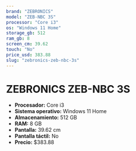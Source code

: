 ```yaml
---
brand: "ZEBRONICS"
model: "ZEB-NBC 3S"
processor: "Core i3"
os: "Windows 11 Home"
storage_gb: 512
ram_gb: 8
screen_cm: 39.62
touch: "No"
price_usd: 383.88
slug: "zebronics-zeb-nbc-3s"
---
```


# ZEBRONICS ZEB-NBC 3S

- **Procesador:** Core i3
- **Sistema operativo:** Windows 11 Home
- **Almacenamiento:** 512 GB
- **RAM:** 8 GB
- **Pantalla:** 39.62 cm
- **Pantalla táctil:** No
- **Precio:** $383.88
